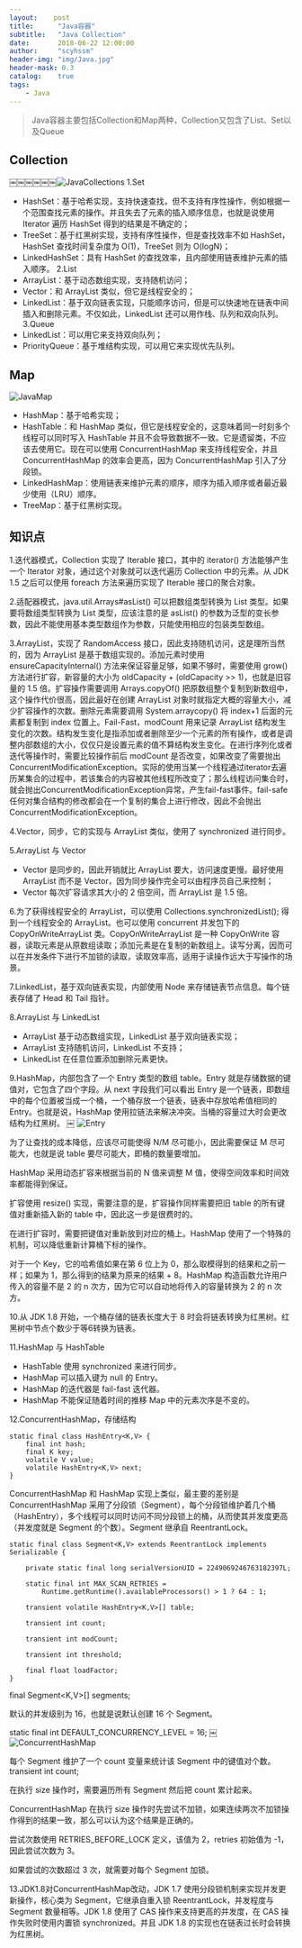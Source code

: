 ```yaml
---
layout:    post
title:      "Java容器"
subtitle:   "Java Collection"
date:       2018-06-22 12:00:00
author:     "scyhssm"
header-img: "img/Java.jpg"
header-mask: 0.3
catalog:    true
tags:
    - Java
---
```


> Java容器主要包括Collection和Map两种，Collection又包含了List、Set以及Queue

## Collection
￼￼￼￼￼￼![JavaCollections](/img/java-collections.png)
1.Set
* HashSet：基于哈希实现，支持快速查找，但不支持有序性操作，例如根据一个范围查找元素的操作。并且失去了元素的插入顺序信息，也就是说使用 Iterator 遍历 HashSet 得到的结果是不确定的；
* TreeSet：基于红黑树实现，支持有序性操作，但是查找效率不如 HashSet，HashSet 查找时间复杂度为 O(1)，TreeSet 则为 O(logN)；
* LinkedHashSet：具有 HashSet 的查找效率，且内部使用链表维护元素的插入顺序。
2.List
* ArrayList：基于动态数组实现，支持随机访问；
* Vector：和 ArrayList 类似，但它是线程安全的；
* LinkedList：基于双向链表实现，只能顺序访问，但是可以快速地在链表中间插入和删除元素。不仅如此，LinkedList 还可以用作栈、队列和双向队列。
3.Queue
* LinkedList：可以用它来支持双向队列；
* PriorityQueue：基于堆结构实现，可以用它来实现优先队列。

## Map
![JavaMap](/img/Java-Map.tiff)
* HashMap：基于哈希实现；
* HashTable：和 HashMap 类似，但它是线程安全的，这意味着同一时刻多个线程可以同时写入 HashTable 并且不会导致数据不一致。它是遗留类，不应该去使用它。现在可以使用 ConcurrentHashMap 来支持线程安全，并且 ConcurrentHashMap 的效率会更高，因为 ConcurrentHashMap 引入了分段锁。
* LinkedHashMap：使用链表来维护元素的顺序，顺序为插入顺序或者最近最少使用（LRU）顺序。
* TreeMap：基于红黑树实现。

## 知识点
1.迭代器模式，Collection 实现了 Iterable 接口，其中的 iterator() 方法能够产生一个 Iterator 对象，通过这个对象就可以迭代遍历 Collection 中的元素。从 JDK 1.5 之后可以使用 foreach 方法来遍历实现了 Iterable 接口的聚合对象。

2.适配器模式，java.util.Arrays#asList() 可以把数组类型转换为 List 类型。如果要将数组类型转换为 List 类型，应该注意的是 asList() 的参数为泛型的变长参数，因此不能使用基本类型数组作为参数，只能使用相应的包装类型数组。

3.ArrayList，实现了 RandomAccess 接口，因此支持随机访问，这是理所当然的，因为 ArrayList 是基于数组实现的。添加元素时使用 ensureCapacityInternal() 方法来保证容量足够，如果不够时，需要使用 grow() 方法进行扩容，新容量的大小为 oldCapacity + (oldCapacity >> 1)，也就是旧容量的 1.5 倍。扩容操作需要调用 Arrays.copyOf() 把原数组整个复制到新数组中，这个操作代价很高，因此最好在创建 ArrayList 对象时就指定大概的容量大小，减少扩容操作的次数。删除元素需要调用 System.arraycopy() 将 index+1 后面的元素都复制到 index 位置上。Fail-Fast，modCount 用来记录 ArrayList 结构发生变化的次数。结构发生变化是指添加或者删除至少一个元素的所有操作，或者是调整内部数组的大小，仅仅只是设置元素的值不算结构发生变化。在进行序列化或者迭代等操作时，需要比较操作前后 modCount 是否改变，如果改变了需要抛出 ConcurrentModificationException。实际的使用当某一个线程通过iterator去遍历某集合的过程中，若该集合的内容被其他线程所改变了；那么线程访问集合时，就会抛出ConcurrentModificationException异常，产生fail-fast事件。fail-safe任何对集合结构的修改都会在一个复制的集合上进行修改，因此不会抛出ConcurrentModificationException。

4.Vector，同步，它的实现与 ArrayList 类似，使用了 synchronized 进行同步。

5.ArrayList 与 Vector
* Vector 是同步的，因此开销就比 ArrayList 要大，访问速度更慢。最好使用 ArrayList 而不是 Vector，因为同步操作完全可以由程序员自己来控制；
* Vector 每次扩容请求其大小的 2 倍空间，而 ArrayList 是 1.5 倍。

6.为了获得线程安全的 ArrayList，可以使用 Collections.synchronizedList(); 得到一个线程安全的 ArrayList。也可以使用 concurrent 并发包下的 CopyOnWriteArrayList 类。CopyOnWriteArrayList 是一种 CopyOnWrite 容器，读取元素是从原数组读取；添加元素是在复制的新数组上。读写分离，因而可以在并发条件下进行不加锁的读取，读取效率高，适用于读操作远大于写操作的场景。

7.LinkedList，基于双向链表实现，内部使用 Node 来存储链表节点信息。每个链表存储了 Head 和 Tail 指针。

8.ArrayList 与 LinkedList
* ArrayList 基于动态数组实现，LinkedList 基于双向链表实现；
* ArrayList 支持随机访问，LinkedList 不支持；
* LinkedList 在任意位置添加删除元素更快。

9.HashMap，内部包含了一个 Entry 类型的数组 table。Entry 就是存储数据的键值对，它包含了四个字段。从 next 字段我们可以看出 Entry 是一个链表，即数组中的每个位置被当成一个桶，一个桶存放一个链表，链表中存放哈希值相同的 Entry。也就是说，HashMap 使用拉链法来解决冲突。当桶的容量过大时会更改结构为红黑树。
￼
![Entry](/img/entry-struct.png)

为了让查找的成本降低，应该尽可能使得 N/M 尽可能小，因此需要保证 M 尽可能大，也就是说 table 要尽可能大，即桶的数量要增加。

HashMap 采用动态扩容来根据当前的 N 值来调整 M 值，使得空间效率和时间效率都能得到保证。

扩容使用 resize() 实现，需要注意的是，扩容操作同样需要把旧 table 的所有键值对重新插入新的 table 中，因此这一步是很费时的。

在进行扩容时，需要把键值对重新放到对应的桶上。HashMap 使用了一个特殊的机制，可以降低重新计算桶下标的操作。

对于一个 Key，它的哈希值如果在第 6 位上为 0，那么取模得到的结果和之前一样；如果为 1，那么得到的结果为原来的结果 + 8。HashMap 构造函数允许用户传入的容量不是 2 的 n 次方，因为它可以自动地将传入的容量转换为 2 的 n 次方。

10.从 JDK 1.8 开始，一个桶存储的链表长度大于 8 时会将链表转换为红黑树。红黑树中节点个数少于等6转换为链表。

11.HashMap 与 HashTable
* HashTable 使用 synchronized 来进行同步。
* HashMap 可以插入键为 null 的 Entry。
* HashMap 的迭代器是 fail-fast 迭代器。
* HashMap 不能保证随着时间的推移 Map 中的元素次序是不变的。

12.ConcurrentHashMap，存储结构
```
static final class HashEntry<K,V> {
    final int hash;
    final K key;
    volatile V value;
    volatile HashEntry<K,V> next;
}
```
ConcurrentHashMap 和 HashMap 实现上类似，最主要的差别是 ConcurrentHashMap 采用了分段锁（Segment），每个分段锁维护着几个桶（HashEntry），多个线程可以同时访问不同分段锁上的桶，从而使其并发度更高（并发度就是 Segment 的个数）。Segment 继承自 ReentrantLock。
```
static final class Segment<K,V> extends ReentrantLock implements Serializable {

    private static final long serialVersionUID = 2249069246763182397L;

    static final int MAX_SCAN_RETRIES =
        Runtime.getRuntime().availableProcessors() > 1 ? 64 : 1;

    transient volatile HashEntry<K,V>[] table;

    transient int count;

    transient int modCount;

    transient int threshold;

    final float loadFactor;
}
```
final Segment<K,V>[] segments;

默认的并发级别为 16，也就是说默认创建 16 个 Segment。

static final int DEFAULT_CONCURRENCY_LEVEL = 16;
￼
![ConcurrentHashMap](/img/concurrent-hash-map.png)

每个 Segment 维护了一个 count 变量来统计该 Segment 中的键值对个数。transient int count;

在执行 size 操作时，需要遍历所有 Segment 然后把 count 累计起来。

ConcurrentHashMap 在执行 size 操作时先尝试不加锁，如果连续两次不加锁操作得到的结果一致，那么可以认为这个结果是正确的。

尝试次数使用 RETRIES_BEFORE_LOCK 定义，该值为 2，retries 初始值为 -1，因此尝试次数为 3。

如果尝试的次数超过 3 次，就需要对每个 Segment 加锁。

13.JDK1.8对ConcurrentHashMap改动，JDK 1.7 使用分段锁机制来实现并发更新操作，核心类为 Segment，它继承自重入锁 ReentrantLock，并发程度与 Segment 数量相等。JDK 1.8 使用了 CAS 操作来支持更高的并发度，在 CAS 操作失败时使用内置锁 synchronized。并且 JDK 1.8 的实现也在链表过长时会转换为红黑树。
